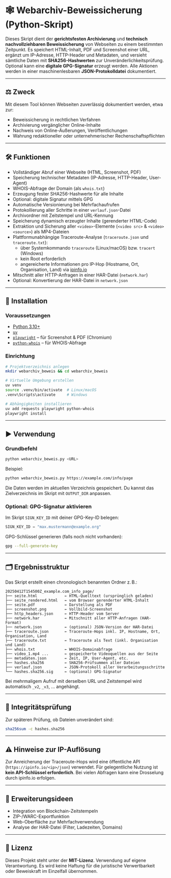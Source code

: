 # 🕸️ Webarchiv-Beweissicherung (Python-Skript)

Dieses Skript dient der **gerichtsfesten Archivierung** und **technisch nachvollziehbaren Beweissicherung** von Webseiten zu einem bestimmten Zeitpunkt. Es speichert HTML-Inhalt, PDF und Screenshot einer URL, ergänzt um IP-Adresse, HTTP-Header und Metadaten, und versieht sämtliche Daten mit **SHA256-Hashwerten** zur Unveränderlichkeitsprüfung. Optional kann eine **digitale GPG-Signatur** erzeugt werden. Alle Aktionen werden in einer maschinenlesbaren **JSON-Protokolldatei** dokumentiert.

---

## ⚖️ Zweck

Mit diesem Tool können Webseiten zuverlässig dokumentiert werden, etwa zur:

- Beweissicherung in rechtlichen Verfahren
- Archivierung vergänglicher Online-Inhalte
- Nachweis von Online-Äußerungen, Veröffentlichungen
- Wahrung redaktioneller oder unternehmerischer Rechenschaftspflichten

---

## 🛠️ Funktionen

- Vollständiger Abruf einer Webseite (HTML, Screenshot, PDF)
- Speicherung technischer Metadaten (IP-Adresse, HTTP-Header, User-Agent)
- WHOIS-Abfrage der Domain (als `whois.txt`)
- Erzeugung fester SHA256-Hashwerte für alle Inhalte
- Optional: digitale Signatur mittels GPG
- Automatische Versionierung bei Mehrfachaufrufen
- Protokollierung aller Schritte in einer `verlauf.json`-Datei
- Archivordner mit Zeitstempel und URL-Kennung
- Speicherung dynamisch erzeugter Inhalte (gerenderter HTML-Code)
- Extraktion und Sicherung aller `<video>`-Elemente (`<video src>` & `<video><source>`) als MP4-Dateien
- Plattformunabhängige Traceroute-Analyse (`traceroute.json` und `traceroute.txt`):
  - über Systemkommando `traceroute` (Linux/macOS) bzw. `tracert` (Windows)
  - kein Root erforderlich
  - angereicherte Informationen pro IP-Hop (Hostname, Ort, Organisation, Land) via [ipinfo.io](https://ipinfo.io)
- Mitschnitt aller HTTP-Anfragen in einer HAR-Datei (`network.har`)
- Optional: Konvertierung der HAR-Datei in `network.json`

---

## 🚀 Installation

### Voraussetzungen

- [Python 3.10+](https://www.python.org/)
- [`uv`](https://github.com/astral-sh/uv)
- [`playwright`](https://playwright.dev/python/) – für Screenshot & PDF (Chromium)
- [`python-whois`](https://pypi.org/project/python-whois/) – für WHOIS-Abfrage

### Einrichtung

```bash
# Projektverzeichnis anlegen
mkdir webarchiv_beweis && cd webarchiv_beweis

# Virtuelle Umgebung erstellen
uv venv
source .venv/bin/activate  # Linux/macOS
.venv\Scripts\activate     # Windows

# Abhängigkeiten installieren
uv add requests playwright python-whois
playwright install
```

---

## ▶️ Verwendung

### Grundbefehl

```bash
python webarchiv_beweis.py <URL>
```

Beispiel:

```bash
python webarchiv_beweis.py https://example.com/info/page
```

Die Daten werden im aktuellen Verzeichnis gespeichert. Du kannst das Zielverzeichnis im Skript mit `OUTPUT_DIR` anpassen.

### Optional: GPG-Signatur aktivieren

Im Skript `SIGN_KEY_ID` mit deiner GPG-Key-ID belegen:

```python
SIGN_KEY_ID = "max.mustermann@example.org"
```

GPG-Schlüssel generieren (falls noch nicht vorhanden):

```bash
gpg --full-generate-key
```

---

## 🗂️ Ergebnisstruktur

Das Skript erstellt einen chronologisch benannten Ordner z. B.:

```
20250412T154500Z_example.com_info_page/
├── seite.html            ← HTML-Quelltext (ursprünglich geladen)
├── seite_rendered.html   ← vom Browser gerenderter HTML-Inhalt
├── seite.pdf             ← Darstellung als PDF
├── screenshot.png        ← Vollbild-Screenshot
├── http_headers.json     ← HTTP-Header vom Server
├── network.har           ← Mitschnitt aller HTTP-Anfragen (HAR-Format)
├── network.json          ← (optional) JSON-Version der HAR-Datei
├── traceroute.json       ← Traceroute-Hops inkl. IP, Hostname, Ort, Organisation, Land
├── traceroute.txt        ← Traceroute als Text (inkl. Organisation und Land)
├── whois.txt             ← WHOIS-Domainabfrage
├── video_1.mp4 ...       ← gespeicherte Videoquellen aus der Seite
├── metadaten.json        ← Zeit, IP, User-Agent, etc.
├── hashes.sha256         ← SHA256-Prüfsummen aller Dateien
├── verlauf.json          ← JSON-Protokoll aller Verarbeitungsschritte
└── hashes.sha256.sig     ← (optional) GPG-Signatur
```

Bei mehrmaligem Aufruf mit derselben URL und Zeitstempel wird automatisch `_v2`, `_v3`, ... angehängt.

---

## 🔐 Integritätsprüfung

Zur späteren Prüfung, ob Dateien unverändert sind:

```bash
sha256sum -c hashes.sha256
```

---

## ⚠️ Hinweise zur IP-Auflösung

Zur Anreicherung der Traceroute-Hops wird eine öffentliche API (`https://ipinfo.io/<ip>/json`) verwendet. Für gelegentliche Nutzung ist **kein API-Schlüssel erforderlich**. Bei vielen Abfragen kann eine Drosselung durch ipinfo.io erfolgen.

---

## 🧰 Erweiterungsideen

- Integration von Blockchain-Zeitstempeln
- ZIP-/WARC-Exportfunktion
- Web-Oberfläche zur Mehrfachverwendung
- Analyse der HAR-Datei (Filter, Ladezeiten, Domains)

---

## 📄 Lizenz

Dieses Projekt steht unter der **MIT-Lizenz**. Verwendung auf eigene Verantwortung. Es wird keine Haftung für die juristische Verwertbarkeit oder Beweiskraft im Einzelfall übernommen.